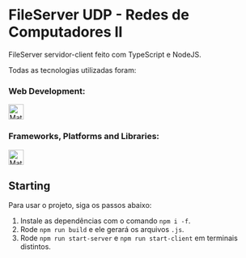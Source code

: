 # FileServer UDP - Redes de Computadores II

FileServer servidor-client feito com TypeScript e NodeJS.

Todas as tecnologias utilizadas foram:
<div style="display: inline_block">
    <h3>Web Development:</h3>
    <img align="center" alt="Mat-Js" height="30" src="https://img.shields.io/badge/typescript-%23007ACC.svg?style=for-the-badge&logo=typescript&logoColor=white">
    <h3>Frameworks, Platforms and Libraries:</h3>
    <img align="center" alt="Mat-Node" height="30" src="https://img.shields.io/badge/node.js-6DA55F?style=for-the-badge&logo=node.js&logoColor=white">
</div>

## Starting

Para usar o projeto, siga os passos abaixo:

1. Instale as dependências com o comando `npm i -f`.
2. Rode `npm run build` e ele gerará os arquivos `.js`.
3. Rode `npm run start-server` e `npm run start-client` em terminais distintos.
